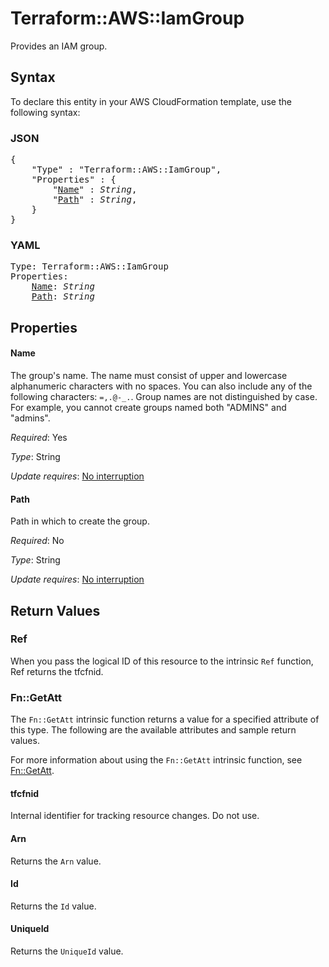 # Terraform::AWS::IamGroup

Provides an IAM group.

## Syntax

To declare this entity in your AWS CloudFormation template, use the following syntax:

### JSON

<pre>
{
    "Type" : "Terraform::AWS::IamGroup",
    "Properties" : {
        "<a href="#name" title="Name">Name</a>" : <i>String</i>,
        "<a href="#path" title="Path">Path</a>" : <i>String</i>,
    }
}
</pre>

### YAML

<pre>
Type: Terraform::AWS::IamGroup
Properties:
    <a href="#name" title="Name">Name</a>: <i>String</i>
    <a href="#path" title="Path">Path</a>: <i>String</i>
</pre>

## Properties

#### Name

The group's name. The name must consist of upper and lowercase alphanumeric characters with no spaces. You can also include any of the following characters: `=,.@-_.`. Group names are not distinguished by case. For example, you cannot create groups named both "ADMINS" and "admins".

_Required_: Yes

_Type_: String

_Update requires_: [No interruption](https://docs.aws.amazon.com/AWSCloudFormation/latest/UserGuide/using-cfn-updating-stacks-update-behaviors.html#update-no-interrupt)

#### Path

Path in which to create the group.

_Required_: No

_Type_: String

_Update requires_: [No interruption](https://docs.aws.amazon.com/AWSCloudFormation/latest/UserGuide/using-cfn-updating-stacks-update-behaviors.html#update-no-interrupt)

## Return Values

### Ref

When you pass the logical ID of this resource to the intrinsic `Ref` function, Ref returns the tfcfnid.

### Fn::GetAtt

The `Fn::GetAtt` intrinsic function returns a value for a specified attribute of this type. The following are the available attributes and sample return values.

For more information about using the `Fn::GetAtt` intrinsic function, see [Fn::GetAtt](https://docs.aws.amazon.com/AWSCloudFormation/latest/UserGuide/intrinsic-function-reference-getatt.html).

#### tfcfnid

Internal identifier for tracking resource changes. Do not use.

#### Arn

Returns the <code>Arn</code> value.

#### Id

Returns the <code>Id</code> value.

#### UniqueId

Returns the <code>UniqueId</code> value.


